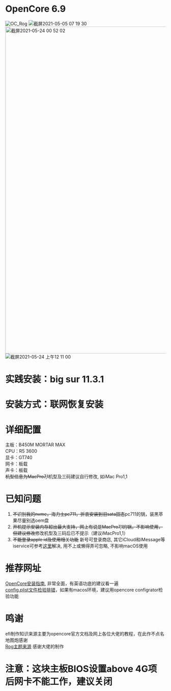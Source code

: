 # OpenCore 6.9  
![OC_Rog](https://user-images.githubusercontent.com/23228895/118050239-78ab2f00-b3b1-11eb-849c-84041f93d730.png)
![截屏2021-05-05 07 19 30](https://user-images.githubusercontent.com/23228895/117162608-82eb8d00-adf5-11eb-9d2e-eebbb6d2f0c4.png)
<img width="1027" alt="截屏2021-05-24 00 52 02" src="https://user-images.githubusercontent.com/23228895/119269620-342e5780-bc2b-11eb-9d51-740ac98e5c6b.png">
![截屏2021-05-24 上午12 11 00](https://user-images.githubusercontent.com/23228895/119269631-3abccf00-bc2b-11eb-94e7-9b49ceada1ec.png)


# 实践安装：big sur 11.3.1  
# 安装方式：联网恢复安装  
# 详细配置  
主板：B450M MORTAR MAX  
CPU：R5 3600  
显卡：GT740  
网卡：板载  
声卡：板载  
~~机型信息为MacPro7,1~~机型及三码建议自行修改, 如iMac Pro1,1
# 已知问题  
1. ~~不识别我的nvme，海力士pc711，折衷安装到旧sata固态~~pc711的锅，装黑苹果尽量别选oem盘  
2. ~~开机提示安装内存超出最大支持，网上有说是MacPro7,1的锅，不影响使用，但建议修改~~修改机型及三码后已不提示（建议iMacPro1,1）
3. ~~不能登录apple id及使用相关功能~~ 新号可登录商店, 其它iCloud和iMessage等iservice可参考[这里](https://dortania.github.io/OpenCore-Post-Install/universal/iservices.html)解决, 用不上或懒得弄可忽略, 不影响macOS使用

# 推荐网址  
[OpenCore安装指南](https://dortania.github.io/OpenCore-Install-Guide/prerequisites.html#prerequisites), 非常全面，有英语功底的建议看一遍  
[config.plist文件检验排错](https://opencore.slowgeek.com/)，如果有macos环境，建议用opencore configrator检验功能

# 鸣谢
efi制作知识来源主要为opencore官方文档及网上各位大佬的教程，在此作不点名地图炮感谢  
[Rog主题来源](http://bbs.pcbeta.com/forum.php?mod=viewthread&tid=1883324&highlight=%D6%F7%CC%E2) 感谢大佬的制作  

# 注意：这块主板BIOS设置above 4G项后网卡不能工作，建议关闭
